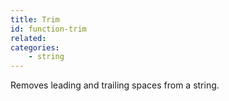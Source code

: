 ```yaml
---
title: Trim
id: function-trim
related:
categories:
    - string
---
```


Removes leading and trailing spaces from a string.